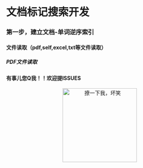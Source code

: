 # 文档标记搜索开发

### 第一步，建立文档-单词逆序索引

#### 文件读取（pdf,self,excel,txt等文件读取）

##### PDF文件读取


#### 有事儿您Q我！！欢迎提ISSUES
<!--<a target="_blank" href="http://wpa.qq.com/msgrd?v=3&amp;uin=710201236&amp;site=qq&amp;menu=yes">
    <img border="0" src="http://wpa.qq.com/pa?p=1:710201236:13" alt="有事您Q我" title="有事您Q我">
</a>-->
 <p align="center">
     <img src="https://github.com/wencaixu/QR-Generator/blob/master/qr/gif_qrcode.gif" 
     height=200px
     width=200px
     alt="撩一下我，坏笑">
 </p>
